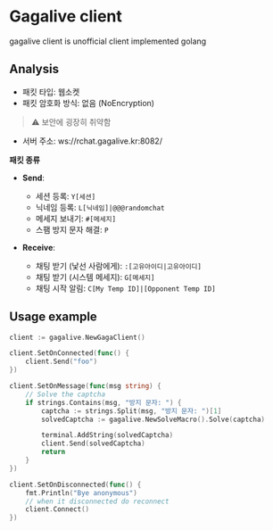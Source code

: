 # Gagalive client
gagalive client is unofficial client implemented golang

## Analysis

* 패킷 타입: 웹소켓
* 패킷 암호화 방식: 없음 (NoEncryption)
> ⚠ 보안에 굉장히 취약함
* 서버 주소: ws://rchat.gagalive.kr:8082/


**패킷 종류**
- **Send**:
    - 세션 등록: `Y[세션]`
    - 닉네임 등록: `L[닉네임]|@@@randomchat`
    - 메세지 보내기: `#[메세지]`
    - 스팸 방지 문자 해결: ``P``

- **Receive**:
    - 채팅 받기 (낯선 사람에게): `:[고유아이디|고유아이디]`
    - 채팅 받기 (시스템 메세지): `G[메세지]`
    - 채팅 시작 알림: `C[My Temp ID]|[Opponent Temp ID]`

## Usage example
```go
client := gagalive.NewGagaClient()

client.SetOnConnected(func() {
    client.Send("foo")
})

client.SetOnMessage(func(msg string) {
    // Solve the captcha
    if strings.Contains(msg, "방지 문자: ") {
        captcha := strings.Split(msg, "방지 문자: ")[1]
        solvedCaptcha := gagalive.NewSolveMacro().Solve(captcha)

        terminal.AddString(solvedCaptcha)
        client.Send(solvedCaptcha)
        return
    }
})

client.SetOnDisconnected(func() {
    fmt.Println("Bye anonymous")
    // when it disconnected do reconnect
    client.Connect()
})
```